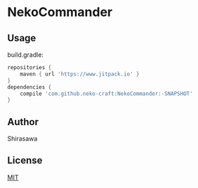 # NekoCommander

## Usage

build.gradle:

```groovy
repositories {
    maven { url 'https://www.jitpack.io' }
}
dependencies {
    compile 'com.github.neko-craft:NekoCommander:-SNAPSHOT'
}
```

## Author

Shirasawa

## License

[MIT](./LICENSE)
